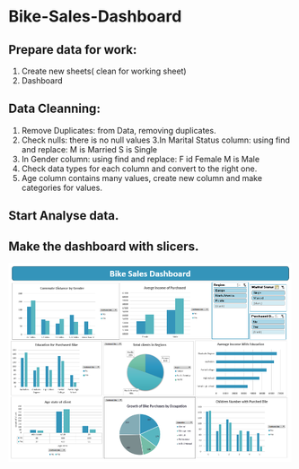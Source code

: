 # Bike-Sales-Dashboard
## Prepare data for work:
1. Create new sheets( clean for working sheet) 
2. Dashboard 

## Data Cleanning:
1. Remove Duplicates: 
      from Data, removing duplicates.
2. Check nulls: 
      there is no null values
3.In Marital Status column:
	using find and replace: 
    M is Married
    S is Single
4. In Gender column:
	using find and replace:
    F id Female
    M is Male
5. Check data types for each column and convert to the right one.
6. Age column contains many values, create new column and make categories for values.

## Start Analyse data.
## Make the dashboard with slicers.
![Dashboard:](https://github.com/sohilamohey/Excel-Projects/blob/main/Bike%20Sales%20Dashboard/Bike%20sales%20Dashboard.png)